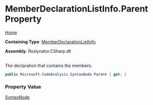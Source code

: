 # MemberDeclarationListInfo\.Parent Property

[Home](../../../../../README.md)

**Containing Type**: [MemberDeclarationListInfo](../README.md)

**Assembly**: Roslynator\.CSharp\.dll

\
The declaration that contains the members\.

```csharp
public Microsoft.CodeAnalysis.SyntaxNode Parent { get; }
```

### Property Value

[SyntaxNode](https://docs.microsoft.com/en-us/dotnet/api/microsoft.codeanalysis.syntaxnode)

